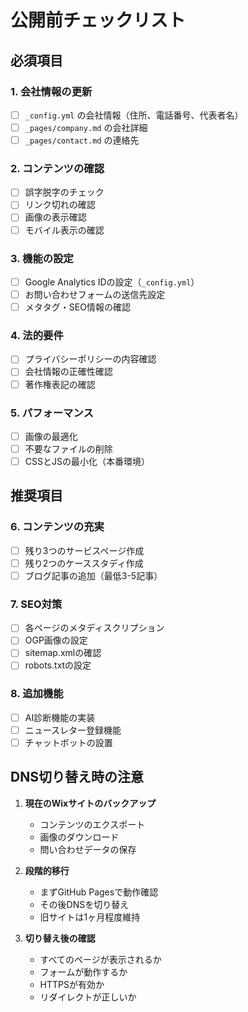 # 公開前チェックリスト

## 必須項目

### 1. 会社情報の更新
- [ ] `_config.yml` の会社情報（住所、電話番号、代表者名）
- [ ] `_pages/company.md` の会社詳細
- [ ] `_pages/contact.md` の連絡先

### 2. コンテンツの確認
- [ ] 誤字脱字のチェック
- [ ] リンク切れの確認
- [ ] 画像の表示確認
- [ ] モバイル表示の確認

### 3. 機能の設定
- [ ] Google Analytics IDの設定（`_config.yml`）
- [ ] お問い合わせフォームの送信先設定
- [ ] メタタグ・SEO情報の確認

### 4. 法的要件
- [ ] プライバシーポリシーの内容確認
- [ ] 会社情報の正確性確認
- [ ] 著作権表記の確認

### 5. パフォーマンス
- [ ] 画像の最適化
- [ ] 不要なファイルの削除
- [ ] CSSとJSの最小化（本番環境）

## 推奨項目

### 6. コンテンツの充実
- [ ] 残り3つのサービスページ作成
- [ ] 残り2つのケーススタディ作成
- [ ] ブログ記事の追加（最低3-5記事）

### 7. SEO対策
- [ ] 各ページのメタディスクリプション
- [ ] OGP画像の設定
- [ ] sitemap.xmlの確認
- [ ] robots.txtの設定

### 8. 追加機能
- [ ] AI診断機能の実装
- [ ] ニュースレター登録機能
- [ ] チャットボットの設置

## DNS切り替え時の注意

1. **現在のWixサイトのバックアップ**
   - コンテンツのエクスポート
   - 画像のダウンロード
   - 問い合わせデータの保存

2. **段階的移行**
   - まずGitHub Pagesで動作確認
   - その後DNSを切り替え
   - 旧サイトは1ヶ月程度維持

3. **切り替え後の確認**
   - すべてのページが表示されるか
   - フォームが動作するか
   - HTTPSが有効か
   - リダイレクトが正しいか